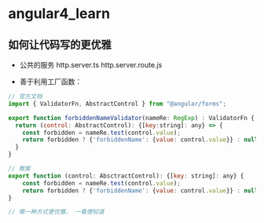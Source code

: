 # angular4_learn

## 如何让代码写的更优雅

* 公共的服务 http.server.ts  http.server.route.js

* 善于利用工厂函数：

```js
// 官方文档
import { ValidatorFn, AbstractControl } from "@angular/forms";

export function forbiddenNameValidator(nameRe: RegExp) : ValidatorFn {
  return (control: AbstractControl): {[key:string]: any} => {
    const forbidden = nameRe.test(control.value);
    return forbidden ? {'forbiddenName': {value: control.value}} : null
  }
}

// 教案
export function (control: AbsctractControl): {[key: string]: any} {
    const forbidden = nameRe.test(control.value);
    return forbidden ? {'forbiddenName': {value: control.value}} : null
}

// 哪一种方式更优雅， 一看便知道
```
